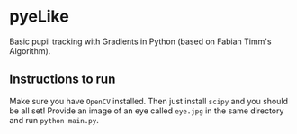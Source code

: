 # pyeLike
Basic pupil tracking with Gradients in Python (based on Fabian Timm's Algorithm).

## Instructions to run

Make sure you have `OpenCV` installed. Then just install `scipy` and you should be all set! Provide an image of an eye called `eye.jpg` in the same directory and run `python main.py`. 
